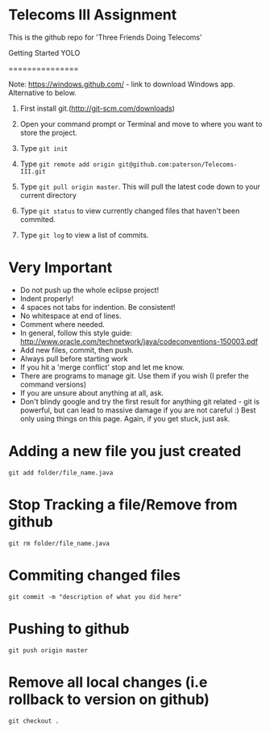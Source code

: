 Telecoms III Assignment
=======================

This is the github repo for 'Three Friends Doing Telecoms'


Getting Started YOLO


===============
	
Note: https://windows.github.com/ - link to download Windows app. Alternative to below.

1) First install git.(http://git-scm.com/downloads)

2) Open your command prompt or Terminal and move to where you want to store the project.

3) Type `git init`

4) Type `git remote add origin git@github.com:paterson/Telecoms-III.git`

5) Type `git pull origin master`. This will pull the latest code down to your current directory

6) Type `git status` to view currently changed files that haven't been commited.

7) Type `git log` to view a list of commits.


Very Important
===============

* Do not push up the whole eclipse project!
* Indent properly!
* 4 spaces not tabs for indention. Be consistent!
* No whitespace at end of lines.
* Comment where needed.
* In general, follow this style guide: http://www.oracle.com/technetwork/java/codeconventions-150003.pdf
* Add new files, commit, then push.
* Always pull before starting work
* If you hit a 'merge conflict' stop and let me know.
* There are programs to manage git. Use them if you wish (I prefer the command versions)
* If you are unsure about anything at all, ask.
* Don't blindy google and try the first result for anything git related - git is powerful, but can lead to massive damage if you are not careful :) Best only using things on this page. Again, if you get stuck, just ask.


Adding a new file you just created
===================================

`git add folder/file_name.java`

Stop Tracking a file/Remove from github
=======================================

`git rm folder/file_name.java`

Commiting changed files
========================

`git commit -m "description of what you did here"`

Pushing to github
===================

`git push origin master`

Remove all local changes (i.e rollback to version on github)
=============================================================

`git checkout .`
 
